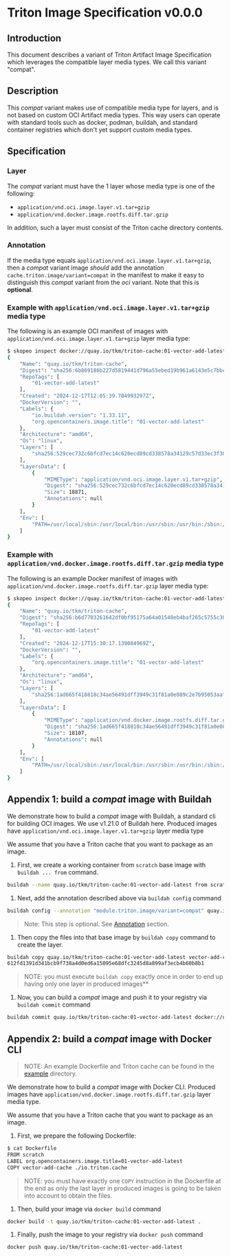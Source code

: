 
# Triton Image Specification v0.0.0

## Introduction

This document describes a variant of Triton Artifact Image Specification
which leverages the compatible layer media types. We call this variant "compat".

## Description

This *compat* variant makes use of compatible media type for layers, and is not
based on custom OCI Artifact media types. This way users can operate with
standard tools such as docker, podman, buildah, and standard container
registries which don't yet support custom media types.

## Specification

### Layer

The *compat* variant must have the 1 layer whose media type is one of the
following:

- `application/vnd.oci.image.layer.v1.tar+gzip`
- `application/vnd.docker.image.rootfs.diff.tar.gzip`

In addition, such a layer must consist of the Triton cache directory
contents.

### Annotation

If the media type equals `application/vnd.oci.image.layer.v1.tar+gzip`, then a
*compat* variant image *should* add the annotation `cache.triton.image/variant=compat`
in the manifest to make it easy to distinguish this *compat* variant from the
*oci* variant. Note that this is **optional**.

### Example with `application/vnd.oci.image.layer.v1.tar+gzip` media type

The following is an example OCI manifest of images with
`application/vnd.oci.image.layer.v1.tar+gzip` layer media type:

```bash
$ skopeo inspect docker://quay.io/tkm/triton-cache:01-vector-add-latest
{
    "Name": "quay.io/tkm/triton-cache",
    "Digest": "sha256:6b869186b227d5819441d796a55ebed19b961a6143e5c7bbcd05d69b78f4cd29",
    "RepoTags": [
        "01-vector-add-latest"
    ],
    "Created": "2024-12-17T12:05:39.704993297Z",
    "DockerVersion": "",
    "Labels": {
        "io.buildah.version": "1.33.11",
        "org.opencontainers.image.title": "01-vector-add-latest"
    },
    "Architecture": "amd64",
    "Os": "linux",
    "Layers": [
        "sha256:529cec732c6bfcd7ec14c620ecd89cd338578a34129c57d33ec3f30f9c4a069c"
    ],
    "LayersData": [
        {
            "MIMEType": "application/vnd.oci.image.layer.v1.tar+gzip",
            "Digest": "sha256:529cec732c6bfcd7ec14c620ecd89cd338578a34129c57d33ec3f30f9c4a069c",
            "Size": 18871,
            "Annotations": null
        }
    ],
    "Env": [
        "PATH=/usr/local/sbin:/usr/local/bin:/usr/sbin:/usr/bin:/sbin:/bin"
    ]
}
```

### Example with `application/vnd.docker.image.rootfs.diff.tar.gzip` media type

The following is an example Docker manifest of images with
`application/vnd.docker.image.rootfs.diff.tar.gzip` layer media type:

```bash
$ skopeo inspect docker://quay.io/tkm/triton-cache:01-vector-add-latest
{
    "Name": "quay.io/tkm/triton-cache",
    "Digest": "sha256:b6d7703261642df0bf95175a64a01548eb4baf265c5755c30ede0fea03cd5d97",
    "RepoTags": [
        "01-vector-add-latest"
    ],
    "Created": "2024-12-17T15:30:17.139084969Z",
    "DockerVersion": "",
    "Labels": {
        "org.opencontainers.image.title": "01-vector-add-latest"
    },
    "Architecture": "amd64",
    "Os": "linux",
    "Layers": [
        "sha256:1ad665f418818c34ae56491dff3949c31f81a0e089c2e7b95053aaf4e299f452"
    ],
    "LayersData": [
        {
            "MIMEType": "application/vnd.docker.image.rootfs.diff.tar.gzip",
            "Digest": "sha256:1ad665f418818c34ae56491dff3949c31f81a0e089c2e7b95053aaf4e299f452",
            "Size": 18107,
            "Annotations": null
        }
    ],
    "Env": [
        "PATH=/usr/local/sbin:/usr/local/bin:/usr/sbin:/usr/bin:/sbin:/bin"
    ]
}
```

## Appendix 1: build a *compat* image with Buildah

We demonstrate how to build a *compat* image with Buildah, a standard cli
for building OCI images. We use v1.21.0 of Buildah here. Produced images
have `application/vnd.oci.image.layer.v1.tar+gzip` layer media type

We assume that you have a Triton cache that you want to package as an image.

1. First, we create a working container from `scratch` base image with
`buildah ... from` command.

```bash
buildah --name quay.io/tkm/triton-cache:01-vector-add-latest from scratch
```

1. Next, add the annotation described above via `buildah config` command

```bash
buildah config --annotation "module.triton.image/variant=compat" quay.io/tkm/triton-cache:01-vector-add-latest
```

> Note: This step is optional. See [Annotation](#annotation) section.

1. Then copy the files into that base image by `buildah copy` command
to create the layer.

```bash
buildah copy quay.io/tkm/triton-cache:01-vector-add-latest vector-add-cache/ ./io.triton.cache
612fd1391d341bcb9f738a4d0ed6a15095e68dfc3245d8a899af3ecb4b60b8b1
```

> NOTE: you must execute `buildah copy` exactly once in order to end
> up having only one layer in produced images**

1. Now, you can build a *compat* image and push it to your registry
via `buildah commit` command

```bash
buildah commit quay.io/tkm/triton-cache:01-vector-add-latest docker://quay.io/tkm/triton-cache:01-vector-add-latest
```

## Appendix 2: build a *compat* image with Docker CLI

> NOTE: An example Dockerfile and Triton cache can be found in the
[example](./example/) directory.

We demonstrate how to build a *compat* image with Docker CLI. Produced
images have `application/vnd.docker.image.rootfs.diff.tar.gzip` layer
media type.

We assume that you have a Triton cache that you want to package as an image.

1. First, we prepare the following Dockerfile:

```bash
$ cat Dockerfile
FROM scratch
LABEL org.opencontainers.image.title=01-vector-add-latest
COPY vector-add-cache ./io.triton.cache
```

> NOTE: you must have exactly one `COPY` instruction in the Dockerfile
  at the end as only the last layer in produced images is going to be
  taken into account to obtain the files.

1. Then, build your image via `docker build` command

```bash
docker build -t quay.io/tkm/triton-cache:01-vector-add-latest .
```

1. Finally, push the image to your registry via `docker push` command

```bash
docker push quay.io/tkm/triton-cache:01-vector-add-latest
```

